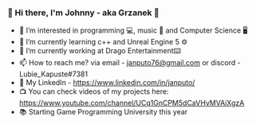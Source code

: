 ### 👋 Hi there, I'm Johnny - aka Grzanek 👋

- 👀 I’m interested in programming 💻, music 🎵 and Computer Science 🖥️
- 🌱 I’m currently learning c++ and Unreal Engine 5 ⚙️
- 💞️ I’m currently working at Drago Entertainment⌨️
- 📫 How to reach me? via email - janputo76@gmail.com or discord - Lubie_Kapuste#7381 
- 💼 My LinkedIn - https://www.linkedin.com/in/janputo/
- 📺 You can check videos of my projects here: https://www.youtube.com/channel/UCq1GnCPM5dCaVHvMVAiXgzA
- 📚 Starting Game Programming University this year
